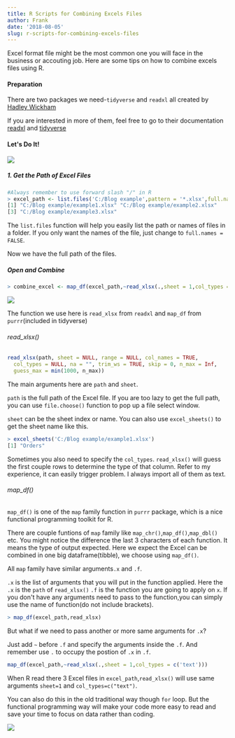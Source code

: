 ```yaml
---
title: R Scripts for Combining Excels Files
author: Frank
date: '2018-08-05'
slug: r-scripts-for-combining-excels-files
---
```

Excel format file might be the most common one you will face in the business or accouting job. Here are some tips on how to combine excels files using R.

#### Preparation
There are two packages we need-`tidyverse` and `readxl` all created by [Hadley Wickham](http://hadley.nz/ "Hadley Wickham")

If you are interested in more of them, feel free to go to their documentation [readxl](https://cran.r-project.org/web/packages/readxl/readxl.pdf "readxl") and [tidyverse](https://cran.r-project.org/web/packages/tidyverse/tidyverse.pdf "tidyverse")

#### Let's Do It!
![](/en/2019-08-05-r-scripts-for-combining-excels-files_files/challenge.png)

##### 1. Get the Path of Excel Files

```r
#Always remember to use forward slash "/" in R
> excel_path <- list.files('C:/Blog example',pattern = '*.xlsx',full.names = TRUE)
[1] "C:/Blog example/example1.xlsx" "C:/Blog example/example2.xlsx"
[3] "C:/Blog example/example3.xlsx"
```
The `list.files` function will help you easily list the path or names of files in a folder. If you only want the names of the file, just change to `full.names = FALSE`.

Now we have the full path of the files.

##### Open and Combine
```r
> combine_excel <- map_df(excel_path,~read_xlsx(.,sheet = 1,col_types = c('text')))
```

![](/en/2018-08-05-r-scripts-for-combining-excels-files_files/Capture-3-279x300.jpg)

The function we use here is `read_xlsx` from `readxl` and `map_df` from `purrr`(included in tidyverse)

###### read_xlsx()
```r
read_xlsx(path, sheet = NULL, range = NULL, col_names = TRUE,
  col_types = NULL, na = "", trim_ws = TRUE, skip = 0, n_max = Inf,
  guess_max = min(1000, n_max))
```
The main arguments here are `path` and `sheet`.

`path` is the full path of the Excel file. If you are too lazy to get the full path, you can use `file.choose()` function to pop up a file select window.

`sheet` can be the sheet index or name.
You can also use `excel_sheets()` to get the sheet name like this.
```r
> excel_sheets('C:/Blog example/example1.xlsx')
[1] "Orders"
```

Sometimes you also need to specify the `col_types`. `read_xlsx()` will guess the first couple rows to determine the type of that column. Refer to my experience, it can easily trigger problem. I always import all of them as text.

###### map_df()
`map_df()` is one of the `map` family function in `purrr` package, which is a nice functional programming toolkit for R.

There are couple funtions of `map` family like `map_chr()`,`map_df()`,`map_dbl()` etc. You might notice the difference the last 3 characters of each function. It means the type of output expected. Here we expect the Excel can be combined in one big dataframe(tibble), we choose using `map_df()`.

All `map` family have similar arguments`.x` and `.f`.

`.x` is the list of arguments that you will put in the function applied. Here the `.x` is the `path` of `read_xlsx()`
`.f` is the function you are going to apply on `x`. If you don't have any arguments need to pass to the function,you can simply use the name of function(do not include brackets).

```r
> map_df(excel_path,read_xlsx)
```
But what if we need to pass another or more same arguments for `.x`?

Just add `~` before `.f` and specify the arguments inside the `.f`. And remember use `.` to occupy the postion of `.x` in `.f`.

```r
map_df(excel_path,~read_xlsx(.,sheet = 1,col_types = c('text')))
```
When R read there 3 Excel files in `excel_path`,`read_xlsx()` will use same arguments `sheet=1` and `col_types=c("text")`.

You can also do this in the old traditional way though `for` loop. But the functional programming way will make your code more easy to read and save your time to focus on data rather than coding.

![](/en/2018-08-05-r-scripts-for-combining-excels-files_files/cat_gif_1.gif)


